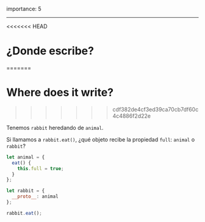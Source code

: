 importance: 5

---

<<<<<<< HEAD
# ¿Donde escribe?
=======
# Where does it write?
>>>>>>> cdf382de4cf3ed39ca70cb7df60c4c4886f2d22e

Tenemos `rabbit` heredando de `animal`.

Si llamamos a `rabbit.eat()`, ¿qué objeto recibe la propiedad `full`: `animal` o `rabbit`?

```js
let animal = {
  eat() {
    this.full = true;
  }
};

let rabbit = {
  __proto__: animal
};

rabbit.eat();
```
